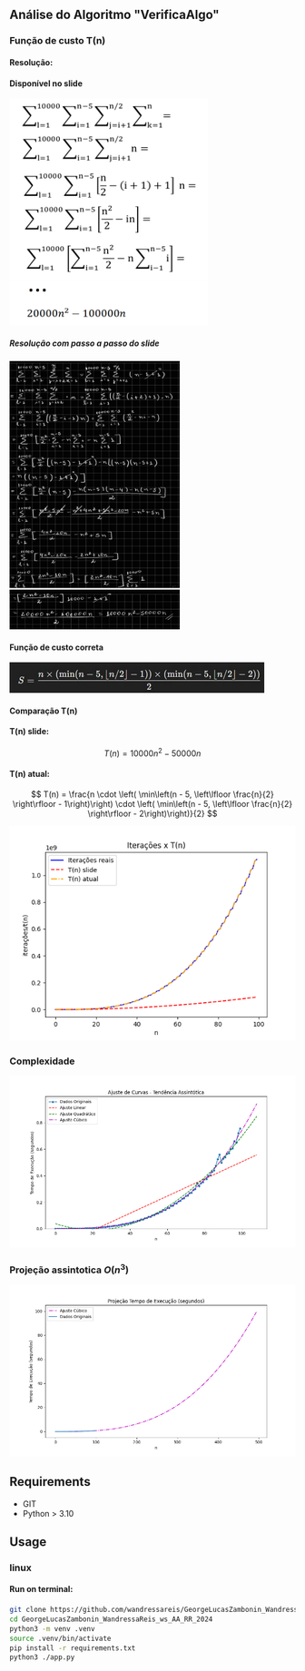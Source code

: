 ## Análise do Algoritmo "VerificaAlgo"

### Função de custo T(n)

#### Resolução:

#### Disponível no slide

<img src="readme_assets/resolucao_slide.png" width="350" height="400" alt="Descrição da imagem">

##### Resolução com passo a passo do slide
<img src="readme_assets/passo-a-passo_com_slide.jpg" width="300" height="400" alt="Descrição da imagem">

<img src="readme_assets/continuacao.jpg" width="300" height="70" alt="Descrição da imagem">

#### Função de custo correta
![alt text](./readme_assets/funcao_de_custo.png)

#### Comparação T(n)
#### T(n) slide:
$$
T(n) = 10000n^2 - 50000n
$$

#### T(n) atual:

$$
T(n) = \frac{n \cdot \left( \min\left(n - 5, \left\lfloor \frac{n}{2} \right\rfloor - 1\right)\right) \cdot \left( \min\left(n - 5, \left\lfloor \frac{n}{2} \right\rfloor - 2\right)\right)}{2}
$$


![alt text](assets/graphs/func_custo_t.png)

### Complexidade

![alt text](assets/graphs/complexity_time.png)

### Projeção assintotica $O(n^3)$

![alt text](assets/graphs/actual_t_projection.png)

## Requirements

- GIT
- Python > 3.10

## Usage

### linux

#### Run on terminal:
```bash
git clone https://github.com/wandressareis/GeorgeLucasZambonin_WandressaReis_ws_AA_RR_2024
cd GeorgeLucasZambonin_WandressaReis_ws_AA_RR_2024
python3 -m venv .venv
source .venv/bin/activate
pip install -r requirements.txt
python3 ./app.py
```